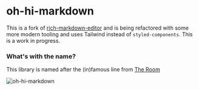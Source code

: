 # oh-hi-markdown

This is a fork of [rich-markdown-editor](https://github.com/outline/rich-markdown-editor) and is being refactored with some more modern tooling and uses Tailwind instead of `styled-components`. This is a work in progress.

### What's with the name?

This library is named after the (in)famous line from [The Room](https://en.wikipedia.org/wiki/The_Room)

![oh-hi-markdown](https://github.com/i4o-oss/oh-hi-markdown/assets/4386534/f2767a80-665a-479b-a992-e7ff246cbfe1)
